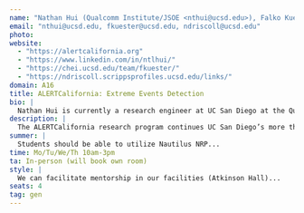 ```yaml
---
name: "Nathan Hui (Qualcomm Institute/JSOE <nthui@ucsd.edu>), Falko Kuester (Qualcomm Institute/JSOE <fkuester@ucsd.edu>), Neal Driscoll (SIO <ndriscoll@ucsd.edu>)"
email: "nthui@ucsd.edu, fkuester@ucsd.edu, ndriscoll@ucsd.edu"
photo:
website:
  - "https://alertcalifornia.org"
  - "https://www.linkedin.com/in/ntlhui/"
  - "https://chei.ucsd.edu/team/fkuester/"
  - "https://ndriscoll.scrippsprofiles.ucsd.edu/links/"
domain: A16
title: ALERTCalifornia: Extreme Events Detection
bio: |
  Nathan Hui is currently a research engineer at UC San Diego at the Qualcomm Institute...
description: |
  The ALERTCalifornia research program continues UC San Diego’s more than 20-year legacy...
summer: |
  Students should be able to utilize Nautilus NRP...
time: Mo/Tu/We/Th 10am-3pm
ta: In-person (will book own room)
style: |
  We can facilitate mentorship in our facilities (Atkinson Hall)...
seats: 4
tag: gen
---
```

